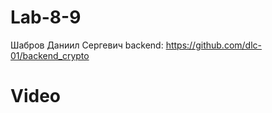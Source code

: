 # Lab-8-9
Шабров Даниил Сергевич
backend: https://github.com/dlc-01/backend_crypto
# Video

[
](https://drive.google.com/file/d/1Ho30NG1IhC-9xZMcI-P4aaXMlDREZz9R/view?usp=sharing)
